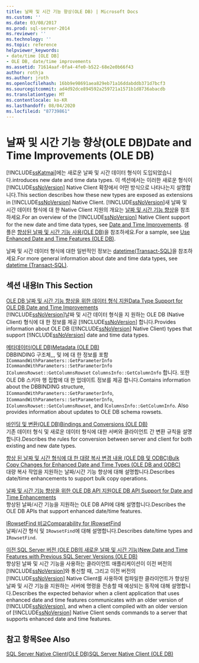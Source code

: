 ```yaml
---
title: 날짜 및 시간 기능 향상(OLE DB) | Microsoft Docs
ms.custom: ''
ms.date: 03/08/2017
ms.prod: sql-server-2014
ms.reviewer: ''
ms.technology: ''
ms.topic: reference
helpviewer_keywords:
- date/time [OLE DB]
- OLE DB, date/time improvements
ms.assetid: 71614aaf-0fa4-4fe0-b522-68e2e0b66f43
author: rothja
ms.author: jroth
ms.openlocfilehash: 16bb9e98691aea829eb71a16ddabddb371d7bcf3
ms.sourcegitcommit: ad4d92dce894592a259721a1571b1d8736abacdb
ms.translationtype: MT
ms.contentlocale: ko-KR
ms.lasthandoff: 08/04/2020
ms.locfileid: "87739861"
---
```

# <a name="date-and-time-improvements-ole-db"></a><span data-ttu-id="69b6b-102">날짜 및 시간 기능 향상(OLE DB)</span><span class="sxs-lookup"><span data-stu-id="69b6b-102">Date and Time Improvements (OLE DB)</span></span>
  [!INCLUDE[ssKatmai](../../includes/sskatmai-md.md)]<span data-ttu-id="69b6b-103">에는 새로운 날짜 및 시간 데이터 형식이 도입되었습니다.</span><span class="sxs-lookup"><span data-stu-id="69b6b-103">introduces new date and time data types.</span></span> <span data-ttu-id="69b6b-104">이 섹션에서는 이러한 새로운 형식이 [!INCLUDE[ssNoVersion](../../includes/ssnoversion-md.md)] Native Client 확장에서 어떤 방식으로 나타나는지 설명합니다.</span><span class="sxs-lookup"><span data-stu-id="69b6b-104">This section describes how these new types are exposed as extensions in [!INCLUDE[ssNoVersion](../../includes/ssnoversion-md.md)] Native Client.</span></span> <span data-ttu-id="69b6b-105">[!INCLUDE[ssNoVersion](../../includes/ssnoversion-md.md)]새 날짜 및 시간 데이터 형식에 대 한 Native Client 지원의 개요는 [날짜 및 시간 기능 향상](../native-client/features/date-and-time-improvements.md)을 참조 하세요.</span><span class="sxs-lookup"><span data-stu-id="69b6b-105">For an overview of the [!INCLUDE[ssNoVersion](../../includes/ssnoversion-md.md)] Native Client support for the new date and time data types, see [Date and Time Improvements](../native-client/features/date-and-time-improvements.md).</span></span> <span data-ttu-id="69b6b-106">샘플은 [향상된 날짜 및 시간 기능 사용&#40;OLE DB&#41;](../native-client-ole-db-how-to/use-enhanced-date-and-time-features-ole-db.md)을 참조하세요.</span><span class="sxs-lookup"><span data-stu-id="69b6b-106">For a sample, see [Use Enhanced Date and Time Features &#40;OLE DB&#41;](../native-client-ole-db-how-to/use-enhanced-date-and-time-features-ole-db.md).</span></span>  
  
 <span data-ttu-id="69b6b-107">날짜 및 시간 데이터 형식에 대한 일반적인 정보는 [datetime&#40;Transact-SQL&#41;](/sql/t-sql/data-types/datetime-transact-sql)을 참조하세요.</span><span class="sxs-lookup"><span data-stu-id="69b6b-107">For more general information about date and time data types, see [datetime &#40;Transact-SQL&#41;](/sql/t-sql/data-types/datetime-transact-sql).</span></span>  
  
## <a name="in-this-section"></a><span data-ttu-id="69b6b-108">섹션 내용</span><span class="sxs-lookup"><span data-stu-id="69b6b-108">In This Section</span></span>  
 [<span data-ttu-id="69b6b-109">OLE DB 날짜 및 시간 기능 향상을 위한 데이터 형식 지원</span><span class="sxs-lookup"><span data-stu-id="69b6b-109">Data Type Support for OLE DB Date and Time Improvements</span></span>](../../relational-databases/native-client-ole-db-date-time/data-type-support-for-ole-db-date-and-time-improvements.md)  
 <span data-ttu-id="69b6b-110">[!INCLUDE[ssNoVersion](../../includes/ssnoversion-md.md)]날짜 및 시간 데이터 형식을 지 원하는 OLE DB (Native Client) 형식에 대 한 정보를 제공 [!INCLUDE[ssNoVersion](../../includes/ssnoversion-md.md)] 합니다.</span><span class="sxs-lookup"><span data-stu-id="69b6b-110">Provides information about OLE DB ([!INCLUDE[ssNoVersion](../../includes/ssnoversion-md.md)] Native Client) types that support [!INCLUDE[ssNoVersion](../../includes/ssnoversion-md.md)] date and time data types.</span></span>  
  
 [<span data-ttu-id="69b6b-111">메타데이터&#40;OLE DB&#41;</span><span class="sxs-lookup"><span data-stu-id="69b6b-111">Metadata &#40;OLE DB&#41;</span></span>](../../database-engine/dev-guide/metadata-ole-db.md)  
 <span data-ttu-id="69b6b-112">DBBINDING 구조체,,, 및 I에 대 한 정보를 포함 `ICommandWithParameters::GetParameterInfo` `ICommandWithParameters::SetParameterInfo` `IColumnsRowset::GetColumnsRowset` `ColumnsInfo::GetColumnInfo` 합니다. 또한 OLE DB 스키마 행 집합에 대 한 업데이트 정보를 제공 합니다.</span><span class="sxs-lookup"><span data-stu-id="69b6b-112">Contains information about the DBBINDING structure, `ICommandWithParameters::GetParameterInfo`, `ICommandWithParameters::SetParameterInfo`, `IColumnsRowset::GetColumnsRowset`, and I`ColumnsInfo::GetColumnInfo`. Also provides information about updates to OLE DB schema rowsets.</span></span>  
  
 [<span data-ttu-id="69b6b-113">바인딩 및 변환&#40;OLE DB&#41;</span><span class="sxs-lookup"><span data-stu-id="69b6b-113">Bindings and Conversions &#40;OLE DB&#41;</span></span>](../../relational-databases/native-client-ole-db-date-time/conversions-ole-db.md)  
 <span data-ttu-id="69b6b-114">기존 데이터 형식 및 새로운 데이터 형식에 대한 서버와 클라이언트 간 변환 규칙을 설명합니다.</span><span class="sxs-lookup"><span data-stu-id="69b6b-114">Describes the rules for conversion between server and client for both existing and new date types.</span></span>  
  
 [<span data-ttu-id="69b6b-115">향상 된 날짜 및 시간 형식에 대 한 대량 복사 변경 내용 &#40;OLE DB 및 ODBC&#41;</span><span class="sxs-lookup"><span data-stu-id="69b6b-115">Bulk Copy Changes for Enhanced Date and Time Types &#40;OLE DB and ODBC&#41;</span></span>](../../relational-databases/native-client-odbc-date-time/bulk-copy-changes-for-enhanced-date-and-time-types-ole-db-and-odbc.md)  
 <span data-ttu-id="69b6b-116">대량 복사 작업을 지원하는 날짜/시간 기능 향상에 대해 설명합니다.</span><span class="sxs-lookup"><span data-stu-id="69b6b-116">Describes date/time enhancements to support bulk copy operations.</span></span>  
  
 [<span data-ttu-id="69b6b-117">날짜 및 시간 기능 향상을 위한 OLE DB API 지원</span><span class="sxs-lookup"><span data-stu-id="69b6b-117">OLE DB API Support for Date and Time Enhancements</span></span>](ole-db-api-support-for-date-and-time-enhancements.md)  
 <span data-ttu-id="69b6b-118">향상된 날짜/시간 기능을 지원하는 OLE DB API에 대해 설명합니다.</span><span class="sxs-lookup"><span data-stu-id="69b6b-118">Describes the OLE DB APIs that support enhanced date/time features.</span></span>  
  
 [<span data-ttu-id="69b6b-119">IRowsetFind 비교</span><span class="sxs-lookup"><span data-stu-id="69b6b-119">Comparability for IRowsetFind</span></span>](../../relational-databases/native-client-ole-db-date-time/comparability-for-irowsetfind.md)  
 <span data-ttu-id="69b6b-120">날짜/시간 형식 및 `IRowsetFind`에 대해 설명합니다.</span><span class="sxs-lookup"><span data-stu-id="69b6b-120">Describes date/time types and `IRowsetFind`.</span></span>  
  
 [<span data-ttu-id="69b6b-121">이전 SQL Server 버전 &#40;OLE DB의 새로운 날짜 및 시간 기능&#41;</span><span class="sxs-lookup"><span data-stu-id="69b6b-121">New Date and Time Features with Previous SQL Server Versions &#40;OLE DB&#41;</span></span>](new-date-and-time-features-with-previous-sql-server-versions-ole-db.md)  
 <span data-ttu-id="69b6b-122">향상된 날짜 및 시간 기능을 사용하는 클라이언트 애플리케이션이 이전 버전의 [!INCLUDE[ssNoVersion](../../includes/ssnoversion-md.md)]와 통신할 때, 그리고 이전 버전의 [!INCLUDE[ssNoVersion](../../includes/ssnoversion-md.md)] Native Client를 사용하여 컴파일한 클라이언트가 향상된 날짜 및 시간 기능을 지원하는 서버에 명령을 전송할 때 예상되는 동작에 대해 설명합니다.</span><span class="sxs-lookup"><span data-stu-id="69b6b-122">Describes the expected behavior when a client application that uses enhanced date and time features communicates with an older version of [!INCLUDE[ssNoVersion](../../includes/ssnoversion-md.md)], and when a client compiled with an older version of [!INCLUDE[ssNoVersion](../../includes/ssnoversion-md.md)] Native Client sends commands to a server that supports enhanced date and time features.</span></span>  
  
## <a name="see-also"></a><span data-ttu-id="69b6b-123">참고 항목</span><span class="sxs-lookup"><span data-stu-id="69b6b-123">See Also</span></span>  
 [<span data-ttu-id="69b6b-124">SQL Server Native Client&#40;OLE DB&#41;</span><span class="sxs-lookup"><span data-stu-id="69b6b-124">SQL Server Native Client &#40;OLE DB&#41;</span></span>](../../relational-databases/native-client/ole-db/sql-server-native-client-ole-db.md)  
  
  
